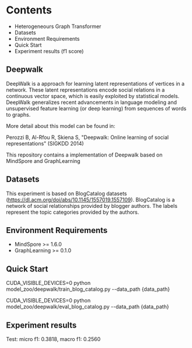 # Contents

- Heterogeneours Graph Transformer
- Datasets
- Environment Requirements
- Quick Start
- Experiment results (f1 score)

## Deepwalk

DeepWalk is a approach for learning latent representations of vertices in a network. These latent representations encode social relations in a continuous vector space, which is easily exploited by statistical models. DeepWalk generalizes recent advancements in language modeling and unsupervised feature learning (or deep learning) from sequences of words to graphs.

More detail about this model can be found in:

Perozzi B, Al-Rfou R, Skiena S, "Deepwalk: Online learning of social representations" (SIGKDD 2014)

This repository contains a implementation of Deepwalk based on MindSpore and GraphLearning

## Datasets

This experiment is based on BlogCatalog datasets (https://dl.acm.org/doi/abs/10.1145/1557019.1557109). BlogCatalog is a network of social relationships provided by blogger authors. The labels represent the topic categories provided by the authors.

## Environment Requirements

- MindSpore >= 1.6.0
- GraphLearning >= 0.1.0

## Quick Start

CUDA_VISIBLE_DEVICES=0 python model_zoo/deepwalk/train_blog_catalog.py --data_path  {data_path}

CUDA_VISIBLE_DEVICES=0 python model_zoo/deepwalk/eval_blog_catalog.py --data_path  {data_path}

## Experiment results

Test: micro f1: 0.3818, macro f1: 0.2560